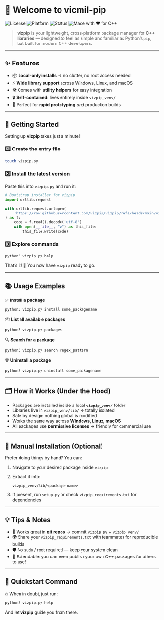 # 🚀 Welcome to **vicmil-pip**

![License](https://img.shields.io/badge/license-MIT-blue.svg)
![Platform](https://img.shields.io/badge/platform-windows%20%7C%20linux%20%7C%20macos-lightgrey)
![Status](https://img.shields.io/badge/status-active-success)
![Made with ❤️ for C++](https://img.shields.io/badge/made%20with-%E2%9D%A4-red)

> **vizpip** is your lightweight, cross-platform package manager for **C++ libraries** — designed to feel as simple and familiar as Python’s `pip`, but built for modern C++ developers.

---

## ✨ Features

- 📦 **Local-only installs** → no clutter, no root access needed
- ⚡ **Wide library support** across Windows, Linux, and macOS
- 🛠 Comes with **utility helpers** for easy integration
- 🔒 **Self-contained**: lives entirely inside `vizpip_venv/`
- 🎯 Perfect for **rapid prototyping** _and_ production builds

---

## 🏁 Getting Started

Setting up **vizpip** takes just a minute!

### 1️⃣ Create the entry file

```bash
touch vizpip.py
```

### 2️⃣ Install the latest version

Paste this into `vizpip.py` and run it:

```python
# Bootstrap installer for vizpip
import urllib.request

with urllib.request.urlopen(
    'https://raw.githubusercontent.com/vizpip/vizpip/refs/heads/main/vizpip.py'
) as f:
    code = f.read().decode('utf-8')
    with open(__file__, "w") as this_file:
        this_file.write(code)
```

### 3️⃣ Explore commands

```bash
python3 vizpip.py help
```

That’s it! 🎉 You now have `vizpip` ready to go.

---

## 📚 Usage Examples

✅ **Install a package**

```bash
python3 vizpip.py install some_packagename
```

📦 **List all available packages**

```bash
python3 vizpip.py packages
```

🔍 **Search for a package**

```bash
python3 vizpip.py search regex_pattern
```

🗑 **Uninstall a package**

```bash
python3 vizpip.py uninstall some_packagename
```

---

## 🗂 How it Works (Under the Hood)

- Packages are installed inside a local **`vizpip_venv/`** folder
- Libraries live in `vizpip_venv/lib/` → totally isolated
- Safe by design: nothing global is modified
- Works the same way across **Windows, Linux, macOS**
- All packages use **permissive licenses** → friendly for commercial use

---

## 🔧 Manual Installation (Optional)

Prefer doing things by hand? You can:

1. Navigate to your desired package inside `vizpip`

2. Extract it into:

   ```
   vizpip_venv/lib/<package-name>
   ```

3. If present, run `setup.py` or check `vizpip_requirements.txt` for dependencies

---

## 💡 Tips & Notes

- 💾 Works great in **git repos** → commit `vizpip.py` + `vizpip_venv/`
- 🌍 Share your `vizpip_requirements.txt` with teammates for reproducible builds
- 🛡 No `sudo` / root required — keep your system clean
- 🔧 Extendable: you can even publish your own C++ packages for others to use!

---

## 🚀 Quickstart Command

🔥 When in doubt, just run:

```bash
python3 vizpip.py help
```

And let **vizpip** guide you from there.
